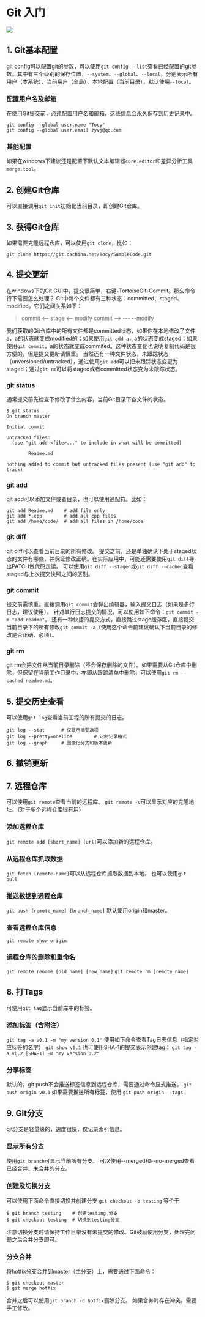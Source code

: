 # Git 入门

![](https://ws3.sinaimg.cn/large/006tNc79gy1fkxwbe70hoj30he0hedfy.jpg)

## 1. Git基本配置

git config可以配置git的参数，可以使用`git config --list`查看已经配置的git参数。其中有三个级别的保存位置，`--system`、`--global`、`--local`，分别表示所有用户（本系统）、当前用户（全局）、本地配置（当前目录），默认使用`--local`。

### 配置用户名及邮箱

在使用Git提交前，必须配置用户名和邮箱，这些信息会永久保存到历史记录中。

```
git config --global user.name "Tocy"
git config --global user.email zyvj@qq.com
```

### 其他配置

如果在windows下建议还是配置下默认文本编辑器`core.editor`和差异分析工具`merge.tool`。

## 2. 创建Git仓库

可以直接调用`git init`初始化当前目录，即创建Git仓库。

## 3. 获得Git仓库

如果需要克隆远程仓库，可以使用`git clone`，比如：

```
git clone https://git.oschina.net/Tocy/SampleCode.git
```

## 4. 提交更新

在windows下的Git GUI中，提交很简单，右键-TortoiseGit-Commit。那么命令行下需要怎么处理？
Git中每个文件都有三种状态：committed、staged、modified。它们之间关系如下：

> commit <-- stage <-- modify
> commit --> --- --modify

我们获取的Git仓库中的所有文件都是committed状态，如果你在本地修改了文件a，a的状态就变成modified的；如果使用`git add a`，a的状态变成staged；如果使用`git commit`，a的状态就变成commited。这种状态变化也说明复制代码是很方便的，但是提交更新请慎重。
当然还有一种文件状态，未跟踪状态（unversioned/untracked），通过使用`git add`可以把未跟踪状态变更为staged；通过`git rm`可以将staged或者committed状态变为未跟踪状态。

### git status

通常提交前先检查下修改了什么内容，当前Git目录下各文件的状态。

```
$ git status
On branch master

Initial commit

Untracked files:
  (use "git add <file>..." to include in what will be committed)

        Readme.md

nothing added to commit but untracked files present (use "git add" to track)
```

### git add

git add可以添加文件或者目录，也可以使用通配符。比如：

```
git add Readme.md    # add file only
git add *.cpp        # add all cpp files
git add /home/code/  # add all files in /home/code
```

### git diff

git diff可以查看当前目录的所有修改。
提交之前，还是单独确认下处于staged状态的文件有哪些，并保证修改正确。在实际应用中，可能还需要使用`git diff`导出PATCH做代码走读。
可以使用`git diff --staged`或`git diff --cached`查看staged与上次提交快照之间的区别。

### git commit

提交前需慎重。直接调用`git commit`会弹出编辑器，输入提交日志（如果是多行日志，建议使用）。
针对单行日志提交的情况，可以使用如下命令：`git commit -m "add readme"`。
还有一种快捷的提交方式，直接跳过stage缓存区，直接提交当前目录下的所有修改`git commit -a`（使用这个命令前建议确认下当前目录的修改是否正确、必须）。

### git rm

git rm会把文件从当前目录删除（不会保存删除的文件）。如果需要从Git仓库中删除，但保留在当前工作目录中，亦即从跟踪清单中删除，可以使用`git rm --cached readme.md`。

## 5. 提交历史查看

可以使用`git log`查看当前工程的所有提交的日志。

```
git log --stat      # 仅显示摘要选项
git log --pretty=oneline        # 定制记录格式
git log --graph     # 图像化分支和版本更新
```

## 6. 撤销更新

## 7. 远程仓库

可以使用`git remote`查看当前的远程库。
`git remote -v`可以显示对应的克隆地址。（对于多个远程仓库很有用）

### 添加远程仓库

`git remote add [short_name] [url]`可以添加新的远程仓库。

### 从远程仓库抓取数据

`git fetch [remote-name]`可以从远程仓库抓取数据到本地。
也可以使用`git pull`

### 推送数据到远程仓库

`git push [remote_name] [branch_name]`
默认使用origin和master。

### 查看远程仓库信息

`git remote show origin`

### 远程仓库的删除和重命名

`git remote rename [old_name] [new_name]`
`git remote rm [remote_name]`

## 8. 打Tags

可使用`git tag`显示当前库中的标签。

### 添加标签（含附注）

`git tag -a v0.1 -m "my version 0.1"`
使用如下命令查看Tag日志信息（指定对应标签的名字）
`git show v0.1`
也可使用SHA-1的提交表示创建tag：
`git tag -a v0.2 [SHA-1] -m "my version 0.2"`

### 分享标签

默认的，git push不会推送标签信息到远程仓库，需要通过命令显式推送。
`git push origin v0.1`
如果需要推送所有标签，使用
`git push origin --tags`

## 9. Git分支

git分支是轻量级的，速度很快，仅记录索引信息。

### 显示所有分支

使用`git branch`可显示当前所有分支。
可以使用--merged和--no-merged查看已经合并、未合并的分支。

### 创建及切换分支

可以使用下面命令直接切换并创建分支
`git checkout -b testing`
等价于

```
$ git branch testing    # 创建testing 分支
$ git checkout testing  # 切换到testing分支
```

注意切换分支时请保持工作目录没有未提交的修改。Git鼓励使用分支，处理完问题之后合并分支即可。

### 分支合并

将hotfix分支合并到master（主分支）上，需要通过下面命令：

```
$ git checkout master
$ git merge hotfix
```

合并之后可以使用`git branch -d hotfix`删除分支。
如果合并时存在冲突，需要手工修改。